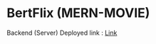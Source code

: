 # BertFlix (MERN-MOVIE)

Backend (Server) Deployed link : [Link](https://s54-capston-movie.onrender.com/ping)
